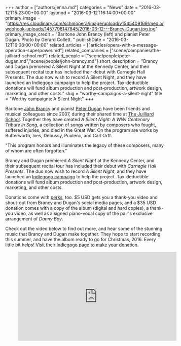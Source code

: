 +++
author = ["authors/jenna.md"]
categories = "News"
date = "2016-03-12T15:23:00+00:00"
lastmod = "2016-03-12T16:14:00+00:00"
primary_image = "https://res.cloudinary.com/schmopera/image/upload/v1545409169/media/webhook-uploads/1457796147845/2016-03-12---Brancy-Dugan.jpg.jpg"
primary_image_credit = "Baritone John Brancy (left) and pianist Peter Dugan. Photo by Gerard Collett. "
publishDate = "2016-03-12T16:08:00+00:00"
related_articles = ["articles/opera-with-a-message-operation-superpower.md"]
related_companies = ["scene/companies/the-juilliard-school.md"]
related_people = ["scene/people/peter-dugan.md","scene/people/john-brancy.md"]
short_description = "Brancy and Dugan premiered A Silent Night at the Kennedy Center, and their subsequent recital tour has included their debut with Carnegie Hall Presents. The duo now wish to record A Silent Night, and they have launched an Indiegogo campaign to help the project. Tax-deductible donations will fund album production and post-production, artwork design, marketing, and other costs."
slug = "worthy-campaigns-a-silent-night"
title = "Worthy campaigns: A Silent Night"
+++

Baritone [John Brancy](/scene/people/john-brancy/) and pianist [Peter Dugan](/scene/people/peter-dugan/) have been friends and musical colleagues since 2007, during their shared time at [The Juilliard School](/scene/companies/the-juilliard-school/). Together they have created *A Silent Night: A WWI Centenary Tribute in Song*, a collection of songs written by composers who fought, suffered injuries, and died in the Great War. On the program are works by Butterworth, Ives, Debussy, Poulenc, and Carl Orff. 

"This program honors and illuminates the legacy of these composers, many of whom are often forgotten."

Brancy and Dugan premiered *A Silent Night* at the Kennedy Center, and their subsequent recital tour has included their debut with *Carnegie Hall Presents*. The duo now wish to record *A Silent Night*, and they have launched an [Indiegogo campaign](https://www.indiegogo.com/projects/a-silent-night-a-wwi-centenary-tribute-in-song--2#/) to help the project. Tax-deductible donations will fund album production and post-production, artwork design, marketing, and other costs.

Donations come with [perks](https://www.indiegogo.com/projects/a-silent-night-a-wwi-centenary-tribute-in-song--2#/), too. $5 USD gets you a thank-you video and shout-out from Brancy and Dugan's social media pages, and a $35 USD donation comes with a copy of the album (digital and hard copies), a thank-you video, as well as a signed piano-vocal copy of the pair's exclusive arrangement of *Danny Boy*.

Check out the video below to find out more, and hear some of the stunning music that Brancy and Dugan make together. They hope to start recording this summer, and have the album ready to go for Christmas, 2016. Every little bit helps! [Visit their Indiegogo page to make your donation](https://www.indiegogo.com/projects/a-silent-night-a-wwi-centenary-tribute-in-song--2#/).

<figure data-type="video">
<iframe src="https://player.vimeo.com/video/156536952" width="500" height="281" frameborder="0" webkitallowfullscreen mozallowfullscreen allowfullscreen></iframe>
</figure>
